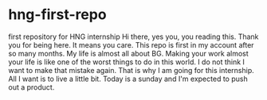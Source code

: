 # hng-first-repo
first repository for HNG internship
Hi there, yes you, you reading this. Thank you for being here. It means you care.
This repo is first in my account after so many months. My life is almost all about BG.
Making your work almost your life is like one of the worst things to do in this world.
I do not think I want to make that mistake again. That is why I am going for this internship.
All I want is to live a little bit.
Today is a sunday and I'm expected to push out a product.
